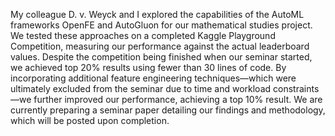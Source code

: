 My colleague D. v. Weyck and I explored the capabilities of the AutoML frameworks OpenFE and AutoGluon for our mathematical studies project. We tested these approaches on a completed Kaggle Playground Competition, measuring our performance against the actual leaderboard values. Despite the competition being finished when our seminar started, we achieved top 20% results using fewer than 30 lines of code.
By incorporating additional feature engineering techniques—which were ultimately excluded from the seminar due to time and workload constraints—we further improved our performance, achieving a top 10% result. We are currently preparing a seminar paper detailing our findings and methodology, which will be posted upon completion.
